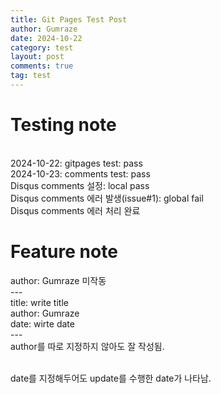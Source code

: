 ```yaml
---
title: Git Pages Test Post
author: Gumraze
date: 2024-10-22
category: test
layout: post
comments: true
tag: test
---
```

# Testing note
<br>2024-10-22: gitpages test: pass
<br>2024-10-23: comments test: pass
    <br> Disqus comments 설정: local pass
    <br> Disqus comments 에러 발생(issue#1): global fail
    <br> Disqus comments 에러 처리 완료

# Feature note
author: Gumraze 미작동
<br>---
<br>title: write title
<br>author: Gumraze
<br>date: wirte date
<br>---
<br>author를 따로 지정하지 않아도 잘 작성됨.

<br> date를 지정해두어도 update를 수행한 date가 나타남.



